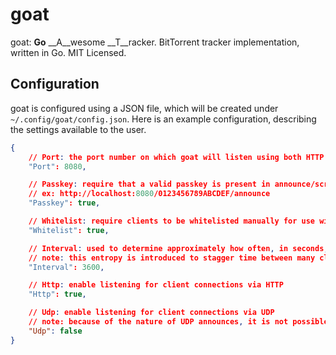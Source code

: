 goat
====

goat: __Go__ __A__wesome __T__racker.  BitTorrent tracker implementation, written in Go.  MIT Licensed.

Configuration
-------------

goat is configured using a JSON file, which will be created under `~/.config/goat/config.json`.  Here is an example
configuration, describing the settings available to the user.

```json
{
	// Port: the port number on which goat will listen using both HTTP and UDP interfaces
	"Port": 8080,

	// Passkey: require that a valid passkey is present in announce/scrape URLs (HTTP only)
	// ex: http://localhost:8080/0123456789ABCDEF/announce
	"Passkey": true,

	// Whitelist: require clients to be whitelisted manually for use with the tracker
	"Whitelist": true,

	// Interval: used to determine approximately how often, in seconds, clients should announce to the tracker
	// note: this entropy is introduced to stagger time between many client announces
	"Interval": 3600,

	// Http: enable listening for client connections via HTTP
	"Http": true,

	// Udp: enable listening for client connections via UDP
	// note: because of the nature of UDP announces, it is not possible to use a passkey with this listener
	"Udp": false
}
```

